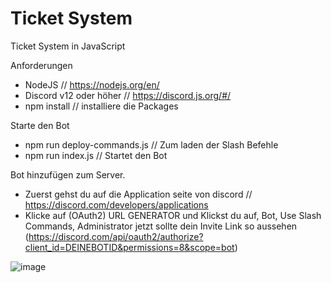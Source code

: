 # Ticket System
Ticket System in JavaScript

Anforderungen
- NodeJS // https://nodejs.org/en/
- Discord v12 oder höher // https://discord.js.org/#/
- npm install // installiere die Packages 

Starte den Bot 
- npm run deploy-commands.js // Zum laden der Slash Befehle
- npm run index.js // Startet den Bot

Bot hinzufügen zum Server. 
- Zuerst gehst du auf die Application seite von discord // https://discord.com/developers/applications
- Klicke auf (OAuth2) URL GENERATOR und Klickst du auf, Bot, Use Slash Commands, Administrator 
jetzt sollte dein Invite Link so aussehen (https://discord.com/api/oauth2/authorize?client_id=DEINEBOTID&permissions=8&scope=bot)


![image](https://user-images.githubusercontent.com/38230414/150675201-fc0b8d9c-77f7-44e9-8bea-0eb36882be71.png)
